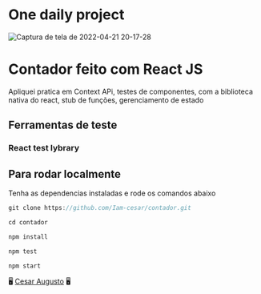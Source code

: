 # One daily project

![Captura de tela de 2022-04-21 20-17-28](https://user-images.githubusercontent.com/56457040/164567671-4e4190de-0627-4eb8-8004-93d97537cefd.png)

# Contador feito com React JS

Apliquei pratica em Context APi, testes de componentes, com a biblioteca nativa do react, stub de funções, gerenciamento de estado

## Ferramentas de teste

### React test lybrary

## Para rodar localmente

Tenha as dependencias instaladas e rode os comandos abaixo

```jsx
git clone https://github.com/Iam-cesar/contador.git

cd contador

npm install

npm test

npm start
```

🖥️ [Cesar Augusto](https://www.linkedin.com/in/c%C3%A9sar-augusto-1459ab1b2/) 🖥️
